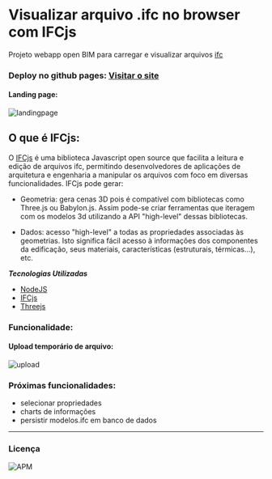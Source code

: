 # Visualizar arquivo .ifc no browser com IFCjs
Projeto webapp open BIM para carregar e visualizar arquivos [ifc](https://en.wikipedia.org/wiki/Industry_Foundation_Classes)

### Deploy no github pages: [Visitar o site](https://rebecapessoa.github.io/projetoifcweb/)

#### Landing page:
![landingpage](https://user-images.githubusercontent.com/4651221/120153063-a7544280-c1c4-11eb-9e5b-7fe4fedc98f3.gif)


## O que é IFCjs:

O [IFCjs](https://github.com/agviegas/web-ifc-viewer) é uma biblioteca Javascript open source que facilita a leitura e edição de arquivos ifc, permitindo desenvolvedores de aplicações de arquitetura e engenharia a manipular os arquivos com foco em diversas funcionalidades.
IFCjs pode gerar:

* Geometria: gera cenas 3D pois é  compatível com bibliotecas como Three.js ou Babylon.js. Assim pode-se criar ferramentas que iteragem com os modelos 3d utilizando a API "high-level" dessas bibliotecas.

* Dados: acesso "high-level" a todas as propriedades associadas às geometrias. Isto significa fácil acesso à informações dos componentes da edificação, seus materiais, características (estruturais, térmicas...), etc.


 ***Tecnologias Utilizadas***

* [NodeJS](https://nodejs.org/en/)
* [IFCjs](https://agviegas.github.io/ifcjs-docs/#/)
* [Threejs](https://threejs.org/)

### Funcionalidade: 

#### Upload temporário de arquivo:
![upload](https://user-images.githubusercontent.com/4651221/120133503-b3c7a380-c1a2-11eb-9f6c-39ca9377bf99.gif)

### Próximas funcionalidades:

* selecionar propriedades
* charts de informações 
* persistir modelos.ifc em banco de dados

---


### Licença

<img alt="APM" src="https://img.shields.io/apm/l/vim-mode">

